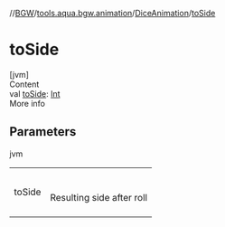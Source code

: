 //[BGW](../../../index.md)/[tools.aqua.bgw.animation](../index.md)/[DiceAnimation](index.md)/[toSide](to-side.md)



# toSide  
[jvm]  
Content  
val [toSide](to-side.md): [Int](https://kotlinlang.org/api/latest/jvm/stdlib/kotlin/-int/index.html)  
More info  


## Parameters  
  
jvm  
  
| | |
|---|---|
| <a name="tools.aqua.bgw.animation/DiceAnimation/toSide/#/PointingToDeclaration/"></a>toSide| <a name="tools.aqua.bgw.animation/DiceAnimation/toSide/#/PointingToDeclaration/"></a><br><br>Resulting side after roll<br><br>|
  
  



